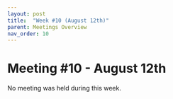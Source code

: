```yaml
---
layout: post
title:  "Week #10 (August 12th)"
parent: Meetings Overview
nav_order: 10
---
```


# Meeting #10 - August 12th

No meeting was held during this week.
